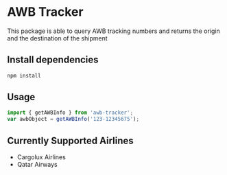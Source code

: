 # AWB Tracker

This package is able to query AWB tracking numbers and returns the origin and the destination of the shipment

## Install dependencies

```bash
npm install
```

## Usage

```javascript
import { getAWBInfo } from 'awb-tracker';
var awbObject = getAWBInfo('123-12345675');
```

## Currently Supported Airlines
* Cargolux Airlines
* Qatar Airways